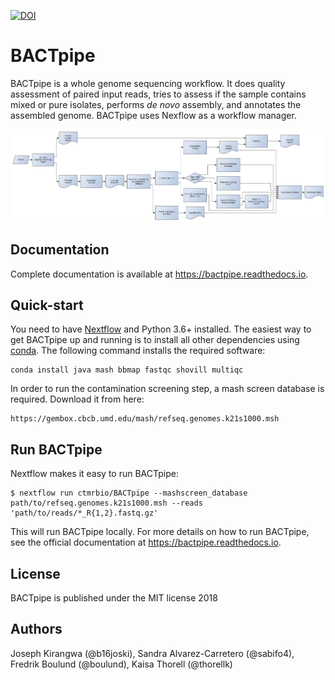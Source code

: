 [![DOI](https://zenodo.org/badge/83326100.svg)](https://zenodo.org/badge/latestdoi/83326100)

# BACTpipe 
BACTpipe is a whole genome sequencing workflow. It does quality assessment of
paired input reads, tries to assess if the sample contains mixed or pure
isolates, performs *de novo* assembly, and annotates the assembled genome.
BACTpipe uses Nexflow as a workflow manager. 

![BACTpipe flowchart](./docs/source/img/BACTpipe_V3_draft2.png)

## Documentation
Complete documentation is available at https://bactpipe.readthedocs.io. 

## Quick-start
You need to have [Nextflow](https://www.nextflow.io) and Python 3.6+ installed.
The easiest way to get BACTpipe up and running is to install all other
dependencies using [conda](https://conda.io/docs/). The following command
installs the required software:

    conda install java mash bbmap fastqc shovill multiqc 

In order to run the contamination screening step, a mash screen database is
required. Download it from here:

    https://gembox.cbcb.umd.edu/mash/refseq.genomes.k21s1000.msh


## Run BACTpipe
Nextflow makes it easy to run BACTpipe:

    $ nextflow run ctmrbio/BACTpipe --mashscreen_database path/to/refseq.genomes.k21s1000.msh --reads 'path/to/reads/*_R{1,2}.fastq.gz'

This will run BACTpipe locally. For more details on how to run BACTpipe, see
the official documentation at https://bactpipe.readthedocs.io.

## License
BACTpipe is published under the MIT license 2018

## Authors
Joseph Kirangwa (@b16joski), 
Sandra Alvarez-Carretero (@sabifo4),
Fredrik Boulund (@boulund),
Kaisa Thorell (@thorellk)
